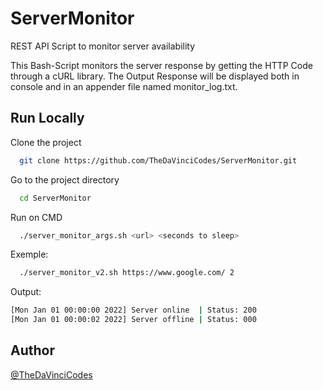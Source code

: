 # ServerMonitor
REST API Script to monitor server availability

This Bash-Script monitors the server response by getting the HTTP Code through a cURL library. 
The Output Response will be displayed both in console and in an appender file named monitor_log.txt.

## Run Locally
Clone the project

```bash
  git clone https://github.com/TheDaVinciCodes/ServerMonitor.git
```

Go to the project directory

```bash
  cd ServerMonitor
```

Run on CMD

```bash
  ./server_monitor_args.sh <url> <seconds to sleep>
```

Exemple: 

```bash
  ./server_monitor_v2.sh https://www.google.com/ 2
```

Output:

```bash
[Mon Jan 01 00:00:00 2022] Server online  | Status: 200
[Mon Jan 01 00:00:02 2022] Server offline | Status: 000
```

## Author
[@TheDaVinciCodes](https://github.com/TheDaVinciCodes)
